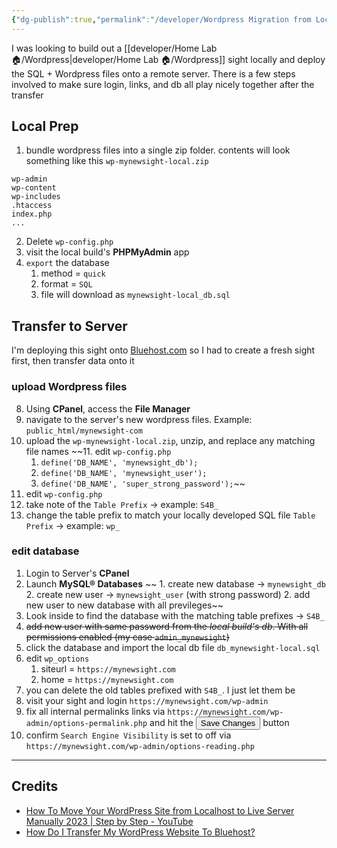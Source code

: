 ```yaml
---
{"dg-publish":true,"permalink":"/developer/Wordpress Migration from Localhost to Server/","noteIcon":""}
---
```



I was looking to build out a [[developer/Home Lab 🏠/Wordpress\|developer/Home Lab 🏠/Wordpress]] sight locally and deploy the SQL + Wordpress files onto a remote server. There is a few steps involved to make sure login, links, and db all play nicely together after the transfer

## Local Prep
1. bundle wordpress files into a single zip folder. contents will look something like this `wp-mynewsight-local.zip`
```shell
wp-admin
wp-content
wp-includes
.htaccess
index.php
...
```
2. Delete `wp-config.php`
4. visit the local build's **PHPMyAdmin** app 
5. `export` the database
	1. method = `quick`
	2. format = `SQL`
	3. file will download as `mynewsight-local_db.sql`


## Transfer to Server

I'm deploying this sight onto [Bluehost.com](https://www.bluehost.com/) so I had to create a fresh sight first, then transfer data onto it 

### upload Wordpress files
8. Using **CPanel**, access the **File Manager** 
9. navigate to the server's new wordpress files. Example: `public_html/mynewsight-com`
10. upload the `wp-mynewsight-local.zip`, unzip, and replace any matching file names
~~11. edit `wp-config.php`
	1. `define('DB_NAME', 'mynewsight_db');`
	1. `define('DB_NAME', 'mynewsight_user');`
	1. `define('DB_NAME', 'super_strong_password');`~~
12. edit `wp-config.php`
13. take note of the `Table Prefix` → example: `S4B_`
13. change the table prefix to match your locally developed SQL file `Table Prefix` → example: `wp_`

### edit database
1. Login to Server's **CPanel**
2. Launch **MySQL® Databases**
~~	1. create new database → `mynewsight_db`
	2. create new user → `mynewsight_user` (with strong password)
	2. add new user to new database with all previleges~~
1. Look inside to find the database with the matching table prefixes →  `S4B_`
2. ~~add new user with same password from the *local build's db*. With all permissions enabled (my case `admin_mynewsight`)~~
3. click the database and import the local db file `db_mynewsight-local.sql`
4. edit `wp_options`
	1. siteurl = `https://mynewsight.com`
	1. home = `https://mynewsight.com`
5. you can delete the old tables prefixed with `S4B_`. I just let them be
6. visit your sight and login `https://mynewsight.com/wp-admin`
7. fix all internal permalinks links via `https://mynewsight.com/wp-admin/options-permalink.php` and hit the <button>Save Changes </button> button
8. confirm `Search Engine Visibility` is set to off via `https://mynewsight.com/wp-admin/options-reading.php`


---
## Credits
- [How To Move Your WordPress Site from Localhost to Live Server Manually 2023 | Step by Step - YouTube](https://www.youtube.com/watch?v=Bn7fRQ87C-8)
- [How Do I Transfer My WordPress Website To Bluehost?](https://www.bluehost.com/blog/faq-how-do-i-move-my-wordpress-website-to-bluehost/)